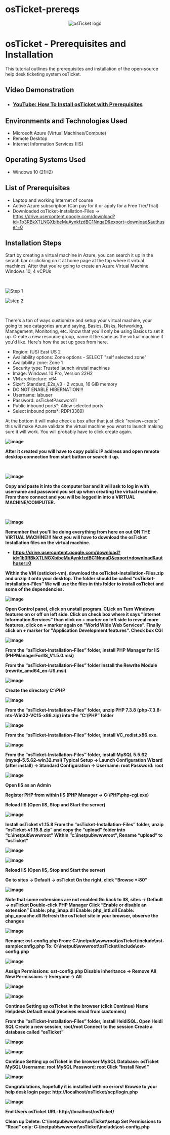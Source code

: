 # osTicket-prereqs
<p align="center">
<img src="https://i.imgur.com/Clzj7Xs.png" alt="osTicket logo"/>
</p>

<h1>osTicket - Prerequisites and Installation</h1>
This tutorial outlines the prerequisites and installation of the open-source help desk ticketing system osTicket.<br />


<h2>Video Demonstration</h2>

- ### [YouTube: How To Install osTicket with Prerequisites](https://www.youtube.com)

<h2>Environments and Technologies Used</h2>

- Microsoft Azure (Virtual Machines/Compute)
- Remote Desktop
- Internet Information Services (IIS)

<h2>Operating Systems Used </h2>

- Windows 10</b> (21H2)

<h2>List of Prerequisites</h2>

- Laptop and working Internet of course
- Active Azure subscription (Can pay for it or apply for a Free Tier/Trial)
- Downloaded osTicket-Installation-Files -> https://drive.usercontent.google.com/download?id=1b3RBkXTLNGXbibeMuAynkfzdBC1NnqaD&export=download&authuser=0


<h2>Installation Steps</h2>



<p>
Start by creating a virtual machine in Azure, you can search it up in the serach bar or clicking on it at home page at the top where it virtual machines. After that you're going to create an Azure Virtual Machine Windows 10, 4 vCPUs


</p>
<br />

![Step 1](https://github.com/user-attachments/assets/34cb320e-9e10-4bb7-bd7d-239fcfb95a5e)

![step 2](https://github.com/user-attachments/assets/7413fb73-4754-499d-b5ae-147ff30d3731)


<br/>

<p>
There's a ton of ways custiomize and setup your virtual machine, your going to see catagories around saying, Basics, Disks, Networking, Management, Monitoring, etc. Know that you'll only be using Basics to set it up. Create a new resource group, name it the same as the virtual machine if you'd like. Here's how the set up goes from here.

- Region: (US) East US 2
- Availability options: Zone options - SELECT "self selected zone"
- Availability zone: Zone 1
- Security type: Trusted launch virutal machines
- Image: Windows 10 Pro, Version 22H2
- VM architecture: x64
- Size*: Standard_E2s_v3 - 2 vcpus, 16 GiB memory
- DO NOT ENABLE HIBERNATION!!!
- Username: labuser
- Password: osTicketPassword1!
- Public inbound ports*: Allow selected ports
- Select inbound ports*: RDP(3389)


At the bottom it will make check a box after that just click "review+create" this will make Azure validate the virtual machine you wnat to launch making sure it will work. You will probably have to click create again.

</p>
<b/>


![image](https://github.com/user-attachments/assets/767435a4-461f-4337-8197-def9a2c39ef4)

<b/>



<p>
 
After it created you will have to copy public IP address and open remote desktop connection from start button or search it up.

 
</p>
<br />

![image](https://github.com/user-attachments/assets/3c8daaad-e246-4773-a031-75db2f91dcf9)


<p>
Copy and paste it into the computer bar and it will ask to log in with username and password you set up when creating the virtual machine. From there connect and you will be logged in into a VIRTUAL MACHINE/COMPUTER.
</p>
<br />

![image](https://github.com/user-attachments/assets/54095197-abc1-4a35-b556-0943ce041c18)
<b/>

<p>
Remember that you'll be doing everything from here on out ON THE VIRTUAL MACHINE!!! Next you will have to download the osTicket Installation files on the virtual machine.
 
- https://drive.usercontent.google.com/download?id=1b3RBkXTLNGXbibeMuAynkfzdBC1NnqaD&export=download&authuser=0


Within the VM (osticket-vm), download the osTicket-Installation-Files.zip and unzip it onto your desktop. The folder should be called “osTicket-Installation-Files”
We will use the files in this folder to install osTicket and some of the dependencies.


![image](https://github.com/user-attachments/assets/2caeaac2-a19f-4fa6-8e12-aee948d4bb1b)

<b/>




Open Control panel, click on unstall program. CLick on Turn Windows features on or off on left side. Click on check box where it says "Internet Information Services" than click on + marker on left side to reveal more features, click on + marker again on "World Wide Web Services". Finally click on + marker for "Application Development features". Check box CGI

![image](https://github.com/user-attachments/assets/62f78445-a1b7-4bcb-9be4-2efd98773164)

<b/>



From the “osTicket-Installation-Files” folder, install PHP Manager for IIS (PHPManagerForIIS_V1.5.0.msi)

From the “osTicket-Installation-Files” folder install the Rewrite Module (rewrite_amd64_en-US.msi)

![image](https://github.com/user-attachments/assets/2caeaac2-a19f-4fa6-8e12-aee948d4bb1b)

<b/>

Create the directory C:\PHP


![image](https://github.com/user-attachments/assets/ea8d9a31-0f9f-4e97-85e6-26c239414ac6)





From the “osTicket-Installation-Files” folder, unzip PHP 7.3.8 (php-7.3.8-nts-Win32-VC15-x86.zip) into the “C:\PHP” folder



![image](https://github.com/user-attachments/assets/fdce7e0e-2278-4163-ba68-df701a0c63e1)


From the “osTicket-Installation-Files” folder, install VC_redist.x86.exe.

![image](https://github.com/user-attachments/assets/2caeaac2-a19f-4fa6-8e12-aee948d4bb1b)

<b/>

From the “osTicket-Installation-Files” folder, install MySQL 5.5.62 (mysql-5.5.62-win32.msi)
Typical Setup ->
Launch Configuration Wizard (after install) ->
Standard Configuration ->
Username: root
Password: root

![image](https://github.com/user-attachments/assets/4af17c8f-39f7-4e5b-8f43-fcb450c93e68)


Open IIS as an Admin

Register PHP from within IIS (PHP Manager -> C:\PHP\php-cgi.exe)

Reload IIS (Open IIS, Stop and Start the server)

![image](https://github.com/user-attachments/assets/6bbe6f40-5c8a-44a8-abad-2faff75895c1)


Install osTicket v1.15.8
From the “osTicket-Installation-Files” folder, unzip “osTicket-v1.15.8.zip” and copy the “upload” folder into “c:\inetpub\wwwroot”
Within “c:\inetpub\wwwroot”, Rename “upload” to “osTicket”

![image](https://github.com/user-attachments/assets/d3c05ba3-217f-48a2-a223-078213a5b38f)

![image](https://github.com/user-attachments/assets/6a8a5a1d-f231-42d3-953f-f78785b56acb)


<b/>

Reload IIS (Open IIS, Stop and Start the server)

Go to sites -> Default -> osTicket
On the right, click “Browse *:80”

![image](https://github.com/user-attachments/assets/28330482-df97-4432-a356-bbdd6bac4428)

<b/>


Note that some extensions are not enabled
Go back to IIS, sites -> Default -> osTicket
Double-click PHP Manager
Click “Enable or disable an extension”
Enable: php_imap.dll
Enable: php_intl.dll
Enable: php_opcache.dll
Refresh the osTicket site in your browser, observe the changes

![image](https://github.com/user-attachments/assets/0cbfc114-f1e3-4dd0-86fa-59cb62bb6347)


Rename: ost-config.php
From: C:\inetpub\wwwroot\osTicket\include\ost-sampleconfig.php
To: C:\inetpub\wwwroot\osTicket\include\ost-config.php

![image](https://github.com/user-attachments/assets/7c91d420-fc29-4723-b1fc-c2dfbf5c2a77)


Assign Permissions: ost-config.php
Disable inheritance -> Remove All
New Permissions -> Everyone -> All

![image](https://github.com/user-attachments/assets/1124b6d0-84e9-4cea-ad62-04d5ffccb0c0)

![image](https://github.com/user-attachments/assets/708cd4d2-edac-486a-94e4-8128b7df4bb4)

Continue Setting up osTicket in the browser (click Continue)
Name Helpdesk
Default email (receives email from customers)

From the “osTicket-Installation-Files” folder, install HeidiSQL.
Open Heidi SQL
Create a new session, root/root
Connect to the session
Create a database called “osTicket”

![image](https://github.com/user-attachments/assets/1c357c1e-68d1-450e-98d9-665393b1824f)


![image](https://github.com/user-attachments/assets/b559eaba-500b-4f9b-a7d1-5fc28239c7b0)


Continue Setting up osTicket in the browser
MySQL Database: osTicket
MySQL Username: root
MySQL Password: root
Click “Install Now!”

![image](https://github.com/user-attachments/assets/e6a070da-e0d5-44c0-ae71-7e516b9d218c)


Congratulations, hopefully it is installed with no errors!
Browse to your help desk login page: http://localhost/osTicket/scp/login.php

![image](https://github.com/user-attachments/assets/677c1845-29ca-42c7-a30e-6fd46308f491)


End Users osTicket URL:
http://localhost/osTicket/ 

Clean up
Delete: C:\inetpub\wwwroot\osTicket\setup
Set Permissions to “Read” only: C:\inetpub\wwwroot\osTicket\include\ost-config.php

  
</p>

